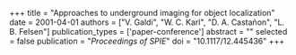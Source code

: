 +++
title = "Approaches to underground imaging for object localization"
date = 2001-04-01
authors = ["V. Galdi", "W. C. Karl", "D. A. Castañon", "L. B. Felsen"]
publication_types = ['paper-conference']
abstract = ""
selected = false
publication = "*Proceedings of SPIE*"
doi = "10.1117/12.445436"
+++

